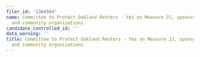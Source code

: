 ```yaml
---
filer_id: '1364564'
name: Committee to Protect Oakland Renters - Yes on Measure JJ, sponsored by labor
  and community organizations
candidate_controlled_id: ''
data_warning: ''
title: Committee to Protect Oakland Renters - Yes on Measure JJ, sponsored by labor
  and community organizations
---
```

